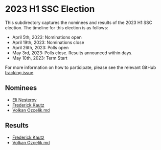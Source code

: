 # 2023 H1 SSC Election
This subdirectory captures the nominees and results of the 2023 H1 SSC election. The timeline for this election is as follows:
* April 5th, 2023: Nominations open
* April 19th, 2023: Nominations close
* April 26th, 2023: Polls open
* May 3rd, 2023: Polls close. Results announced within days.
* May 10th, 2023: Term Start

For more information on how to participate, please see the relevant GitHub [tracking issue](https://github.com/spiffe/spiffe/issues/244).

## Nominees
* [Eli Nesterov](ELI_NESTEROV.md)
* [Frederick Kautz](FREDERICK_KAUTZ.md)
* [Volkan Ozcelik.md](VOLKAN_OZCELIK.md)

## Results
* [Frederick Kautz](FREDERICK_KAUTZ.md)
* [Volkan Ozcelik.md](VOLKAN_OZCELIK.md)
